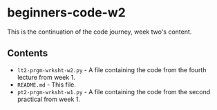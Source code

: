 # beginners-code-w2

This is the continuation of the code journey, week two's content.

## Contents

- `lt2-prgm-wrksht-w2.py` - A file containing the code from the fourth lecture from week 1.
- `README.md` - This file.
- `pt2-prgm-wrksht-w1.py` - A file containing the code from the second practical from week 1.
